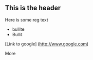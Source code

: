## This is the header

Here is some reg text

* bullite
* Bullit

[Link to google] (http://www.google.com)

More